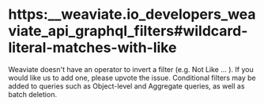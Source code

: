 # https:\_\_weaviate.io_developers_weaviate_api_graphql_filters#wildcard-literal-matches-with-like

Weaviate doesn't have an operator to invert a filter (e.g. Not Like ... ). If you would like us to add one, please upvote the issue. Conditional filters may be added to queries such as Object-level and Aggregate queries, as well as batch deletion.
